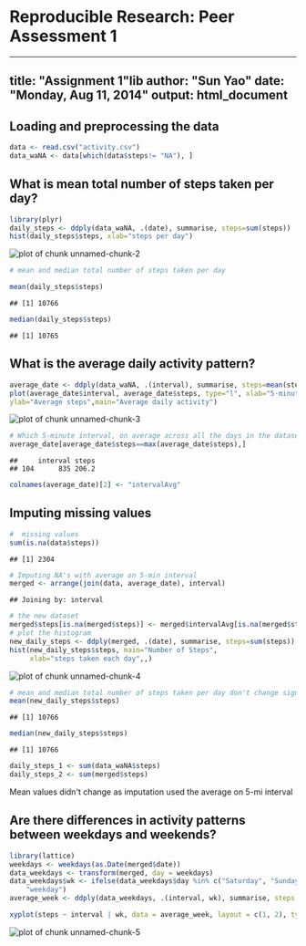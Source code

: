 # Reproducible Research: Peer Assessment 1
---
title: "Assignment 1"lib
author: "Sun Yao"
date: "Monday, Aug 11, 2014"
output: html_document
---

## Loading and preprocessing the data

```r
data <- read.csv("activity.csv")
data_waNA <- data[which(data$steps!= "NA"), ]
```
## What is mean total number of steps taken per day?

```r
library(plyr)
daily_steps <- ddply(data_waNA, .(date), summarise, steps=sum(steps))
hist(daily_steps$steps, xlab="steps per day")
```

![plot of chunk unnamed-chunk-2](figure/unnamed-chunk-2.png) 

```r
# mean and median total number of steps taken per day

mean(daily_steps$steps)
```

```
## [1] 10766
```

```r
median(daily_steps$steps)
```

```
## [1] 10765
```
## What is the average daily activity pattern?

```r
average_date <- ddply(data_waNA, .(interval), summarise, steps=mean(steps))
plot(average_date$interval, average_date$steps, type="l", xlab="5-minute interval", 
ylab="Average steps",main="Average daily activity")
```

![plot of chunk unnamed-chunk-3](figure/unnamed-chunk-3.png) 

```r
# Which 5-minute interval, on average across all the days in the dataset, contains the maximum number of steps?
average_date[average_date$steps==max(average_date$steps),]
```

```
##     interval steps
## 104      835 206.2
```

```r
colnames(average_date)[2] <- "intervalAvg"
```
## Imputing missing values

```r
#  missing values
sum(is.na(data$steps))
```

```
## [1] 2304
```

```r
# Imputing NA's with average on 5-min interval
merged <- arrange(join(data, average_date), interval)
```

```
## Joining by: interval
```

```r
# the new dataset 
merged$steps[is.na(merged$steps)] <- merged$intervalAvg[is.na(merged$steps)]
# plot the histogram
new_daily_steps <- ddply(merged, .(date), summarise, steps=sum(steps))
hist(new_daily_steps$steps, main="Number of Steps", 
     xlab="steps taken each day",,)
```

![plot of chunk unnamed-chunk-4](figure/unnamed-chunk-4.png) 

```r
# mean and median total number of steps taken per day don't change significantly
mean(new_daily_steps$steps)
```

```
## [1] 10766
```

```r
median(new_daily_steps$steps)
```

```
## [1] 10766
```

```r
daily_steps_1 <- sum(data_waNA$steps)
daily_steps_2 <- sum(merged$steps)
```
Mean values didn't change as imputation used the average on 5-mi interval

## Are there differences in activity patterns between weekdays and weekends?

```r
library(lattice)
weekdays <- weekdays(as.Date(merged$date))
data_weekdays <- transform(merged, day = weekdays)
data_weekdays$wk <- ifelse(data_weekdays$day %in% c("Saturday", "Sunday"), "weekend", 
    "weekday")
average_week <- ddply(data_weekdays, .(interval, wk), summarise, steps = mean(steps))

xyplot(steps ~ interval | wk, data = average_week, layout = c(1, 2), type = "l")
```

![plot of chunk unnamed-chunk-5](figure/unnamed-chunk-5.png) 
